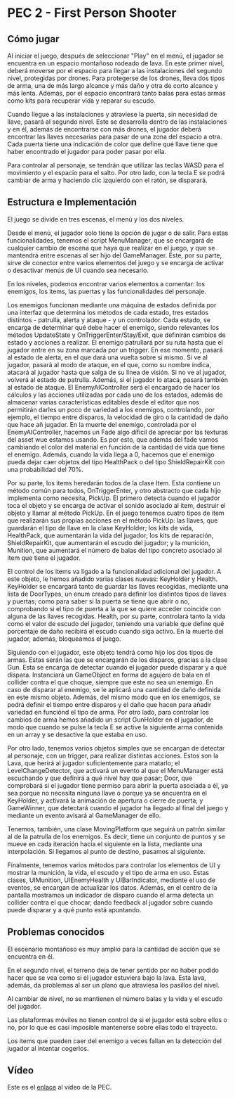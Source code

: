 # PEC 2 - First Person Shooter

## Cómo jugar
Al iniciar el juego, después de seleccionar "Play" en el menú, el jugador se encuentra en un espacio montañoso rodeado de lava. En este primer nivel, deberá moverse por el espacio para llegar a las instalaciones del segundo nivel, protegidas por drones. Para protegerse de los drones, lleva dos tipos de arma, una de más largo alcance y más daño y otra de corto alcance y más lenta. Además, por el espacio encontrará tanto balas para estas armas como kits para recuperar vida y reparar su escudo.

Cuando llegue a las instalaciones y atraviese la puerta, sin necesidad de llave, pasará al segundo nivel. Este se desarrolla dentro de las instalaciones y en él, además de encontrarse con más drones, el jugador deberá encontrar las llaves necesarias para pasar de una zona del espacio a otra. Cada puerta tiene una indicación de color que define qué llave tiene que haber encontrado el jugador para poder pasar por ella.

Para controlar al personaje, se tendrán que utilizar las teclas WASD para el movimiento y el espacio para el salto. Por otro lado, con la tecla E se podrá cambiar de arma y haciendo clic izquierdo con el ratón, se disparará.

## Estructura e Implementación
El juego se divide en tres escenas, el menú y los dos niveles.

Desde el menú, el jugador solo tiene la opción de jugar o de salir. Para estas funcionalidades, tenemos el script MenuManager, que se encargará de cualquier cambio de escena que haya que realizar en el juego, y que se mantendrá entre escenas al ser hijo del GameManager. Este, por su parte, sirve de conector entre varios elementos del juego y se encarga de activar o desactivar menús de UI cuando sea necesario.

En los niveles, podemos encontrar varios elementos a comentar: los enemigos, los items, las puertas y las funcionalidades del personaje.

Los enemigos funcionan mediante una máquina de estados definida por una interfaz que determina los métodos de cada estado, tres estados distintos - patrulla, alerta y ataque - y un controlador. Cada estado, se encarga de determinar qué debe hacer el enemigo, siendo relevantes los métodos UpdateState y OnTriggerEnter/Stay/Exit, que definirán cambios de estado y acciones a realizar. El enemigo patrullará por su ruta hasta que el jugador entre en su zona marcada por un trigger. En ese momento, pasará al estado de alerta, en el que dará una vuelta sobre si mismo. Si ve al jugador, pasará al modo de ataque, en el que, como su nombre indica, atacará al jugador hasta que salga de su línea de visión. Si no ve al jugador, volverá al estado de patrulla. Además, si el jugador lo ataca, pasará también al estado de ataque. El EnemyAIController será el encargado de hacer los cálculos y las acciones utilizadas por cada uno de los estados, además de almacenar varias características editables desde el editor que nos permitirán darles un poco de variedad a los enemigos, controlando, por ejemplo, el tiempo entre disparos, la velocidad de giro o la cantidad de daño que hace añ jugador. En la muerte del enemigo, controlada por el EnemyAIController, hacemos un Fade algo dificil de apreciar por las texturas del asset wue estamos usando. Es por esto, que además del fade vamos cambiando el color del material en función de la cantidad de vida que tiene el enemigo. Además, cuando la vida llega a 0, hacemos que el enemigo pueda dejar caer objetos del tipo HealthPack o del tipo ShieldRepairKit con una probabilidad del 70%.

Por su parte, los items heredarán todos de la clase Item. Esta contiene un método común para todos, OnTriggerEnter, y otro abstracto que cada hijo implementa como necesita, PickUp. El primero detecta cuando el jugador toca el objeto y se encarga de activar el sonido asociado al item, destruir el objeto y llamar al método PickUp. En el juego tenemos cuatro tipos de item que realizarán sus propias acciones en el método PickUp: las llaves, que guardarán el tipo de llave en la clase KeyHolder; los kits de vida, HealthPack, que aumentarán la vida del jugador; los kits de reparación, ShieldRepairKit, que aumentarán el escudo del jugador; y la munición, Munition, que aumentará el número de balas del tipo concreto asociado al item que tiene el jugador.

El control de los items va ligado a la funcionalidad adicional del jugador. A este objeto, le hemos añadido varias clases nuevas: KeyHolder y Health. KeyHolder se encargará tanto de guardar las llaves recogidas, mediante una lista de DoorTypes, un enum creado para definir los distintos tipos de llaves y puertas; como para saber si la puerta se tiene que abrir o no, comprobando si el tipo de puerta a la que se quiere acceder coincide con alguna de las llaves recogidas. Health, por su parte, controlará tanto la vida como el valor de escudo del jugador, teniendo una variable que define qué porcentaje de daño recibirá el escudo cuando siga activo. En la muerte del jugador, además, bloqueamos el juego.

Siguiendo con el jugador, este objeto tendrá como hijo los dos tipos de armas. Estas serán las que se encargarán de los disparos, gracias a la clase Gun. Esta se encarga de detectar cuando el jugador puede disparar y a qué dispara. Instanciará un GameObject en forma de agujero de bala en el collider contra el que choque, siempre que este no sea un enemigo. En caso de disparar al enemigo, se le aplicará una cantidad de daño definida en este mismo objeto. Además, del mismo modo que en los enemigos, se podrá definir el tiempo entre disparos y el daño que hacen para añadir variedad en funciónd el tipo de arma. Por otro lado, para controlar los cambios de arma hemos añadido un script GunHolder en el jugador, de modo que cuando se pulse la tecla E se active la siguiente arma contenida en un array y se desactive la que estaba en uso.

Por otro lado, tenemos varios objetos simples que se encargan de detectar al personaje, con un trigger, para realizar distintas acciones. Estos son la Lava, que herirá al jugador suficientemente para matarlo; el LevelChangeDetector, que activará un evento al que el MenuManager está escuchando y que definirá a qué nivel hay que pasar; Door, que comprobará si el jugador tiene permiso para abrir la puerta asociada a él, ya sea porque no necesita ninguna llave o porque ya se encuentra en el KeyHolder, y activará la animación de apertura o cierre de puerta; y GameWinner, que detectará cuando el jugador ha llegado al final del juego y mediante un evento avisará al GameManager de ello.

Tenemos, también, una clase MovingPlatform que seguirá un patrón similar al de la patrulla de los enemigos. Es decir, tiene un conjunto de puntos y se mueve en cada iteración hacia el siguiente en la lista, mediante una interpolación. Si llegamos al punto de destino, pasamos al siguiente.

Finalmente, tenemos varios métodos para controlar los elementos de UI y mostrar la munición, la vida, el escudo y el tipo de arma en uso. Estas clases, UIMunition, UIEnemyHealth y UIBarIndicator, mediante el uso de eventos, se encargan de actualizar los datos. Además, en el centro de la pantalla mostramos un indicador de disparo cuando el arma detecta un collider contra el que chocar, dando feedback al jugador sobre cuando puede disparar y a qué punto está apuntando.

## Problemas conocidos
El escenario montañoso es muy amplio para la cantidad de acción que se encuentra en él.

En el segundo nivel, el terreno deja de tener sentido por no haber podido hacer que se vea como si el jugador estuviera bajo la lava. Esta lava, además, da problemas al ser un plano que atraviesa los pasillos del nivel.

Al cambiar de nivel, no se mantienen el número balas y la vida y el escudo del jugador.

Las plataformas móviles no tienen control de si el jugador está sobre ellos o no, por lo que es casi imposible mantenerse sobre ellas todo el trayecto.

Los items que pueden caer del enemigo a veces fallan en la detección del jugador al intentar cogerlos.

## Vídeo
Este es el [enlace]() al vídeo de la PEC.

